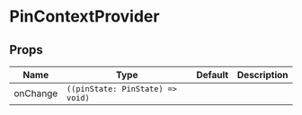<!--
!!!! Autogenerated File !!!!
This file was created by @livekit/components-docs-gen and should not be changed manually.
The contents of this file can be replaced at any time which would lead to the loss of all manual changes.
-->

# PinContextProvider


## Props

| Name | Type | Default | Description |
| --- | --- | --- | --- |
| onChange | `((pinState: PinState) => void)` |  |  |

